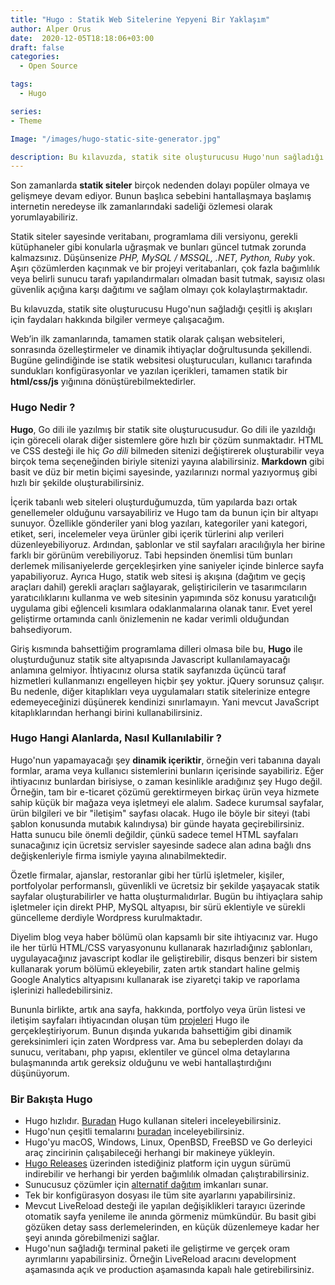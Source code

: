 ```yaml
---
title: "Hugo : Statik Web Sitelerine Yepyeni Bir Yaklaşım"
author: Alper Orus
date:  2020-12-05T18:18:06+03:00
draft: false
categories:
  - Open Source

tags:
  - Hugo

series:
- Theme

Image: "/images/hugo-static-site-generator.jpg"

description: Bu kılavuzda, statik site oluşturucusu Hugo'nun sağladığı çeşitli iş akışları için faydaları hakkında bilgiler vermeye çalışacağım.
---
```


Son zamanlarda **statik siteler** birçok nedenden dolayı popüler olmaya ve gelişmeye devam ediyor. Bunun başlıca sebebini hantallaşmaya başlamış internetin neredeyse ilk zamanlarındaki sadeliği özlemesi olarak yorumlayabiliriz.

Statik siteler sayesinde veritabanı, programlama dili versiyonu, gerekli kütüphaneler gibi konularla uğraşmak ve bunları güncel tutmak zorunda kalmazsınız. Düşünsenize *PHP, MySQL / MSSQL, .NET, Python, Ruby* yok. Aşırı çözümlerden kaçınmak ve bir projeyi veritabanları, çok fazla bağımlılık veya belirli sunucu tarafı yapılandırmaları olmadan basit tutmak,  sayısız olası güvenlik açığına karşı dağıtımı ve sağlam olmayı çok kolaylaştırmaktadır.

Bu kılavuzda, statik site oluşturucusu Hugo'nun sağladığı çeşitli iş akışları için faydaları hakkında bilgiler vermeye çalışacağım.

Web’in ilk zamanlarında, tamamen statik olarak çalışan websiteleri, sonrasında özelleştirmeler ve dinamik ihtiyaçlar doğrultusunda şekillendi. Bugüne gelindiğinde ise statik websitesi oluşturucuları, kullanıcı tarafında sundukları konfigürasyonlar ve yazılan içerikleri, tamamen statik bir **html/css/js** yığınına dönüştürebilmektedirler.

### Hugo Nedir ?

**Hugo**, Go dili ile yazılmış bir statik site oluşturucusudur. Go dili ile yazıldığı için göreceli olarak diğer sistemlere göre hızlı bir çözüm sunmaktadır. HTML ve CSS desteği ile hiç *Go dili* bilmeden sitenizi değiştirerek oluşturabilir veya birçok tema seçeneğinden biriyle sitenizi yayına alabilirsiniz. **Markdown** gibi basit ve düz bir metin biçimi sayesinde, yazılarınızı normal yazıyormuş gibi hızlı bir şekilde oluşturabilirsiniz.

İçerik tabanlı web siteleri oluşturduğumuzda, tüm yapılarda bazı ortak genellemeler olduğunu varsayabiliriz ve Hugo tam da bunun için bir altyapı sunuyor. Özellikle gönderiler yani blog yazıları, kategoriler yani kategori, etiket, seri, incelemeler veya ürünler gibi içerik türlerini alıp verileri düzenleyebiliyoruz. Ardından, şablonlar ve stil sayfaları aracılığıyla her birine farklı bir görünüm verebiliyoruz. Tabi hepsinden önemlisi tüm bunları derlemek milisaniyelerde gerçekleşirken yine saniyeler içinde binlerce sayfa yapabiliyoruz. Ayrıca Hugo, statik web sitesi iş akışına (dağıtım ve geçiş araçları dahil) gerekli araçları sağlayarak, geliştiricilerin ve tasarımcıların yaratıcılıklarını kullanma ve web sitesinin yapımında söz konusu yaratıcılığı uygulama gibi eğlenceli kısımlara odaklanmalarına olanak tanır. Evet yerel geliştirme ortamında canlı önizlemenin ne kadar verimli olduğundan bahsediyorum.

Giriş kısmında bahsettiğim programlama dilleri olmasa bile bu, **Hugo** ile oluşturduğunuz statik site altyapısında Javascript kullanılamayacağı anlamına gelmiyor. İhtiyacınız olursa statik sayfanızda üçüncü taraf hizmetleri kullanmanızı engelleyen hiçbir şey yoktur. jQuery sorunsuz çalışır. Bu nedenle, diğer kitaplıkları veya uygulamaları statik sitelerinize entegre edemeyeceğinizi düşünerek kendinizi sınırlamayın. Yani mevcut JavaScript kitaplıklarından herhangi birini kullanabilirsiniz.

### Hugo Hangi Alanlarda, Nasıl Kullanılabilir ?

Hugo'nun yapamayacağı şey **dinamik içeriktir**, örneğin veri tabanına dayalı formlar, arama veya kullanıcı sistemlerini bunların içerisinde sayabiliriz. Eğer ihtiyacınız bunlardan birisiyse, o zaman kesinlikle aradığınız şey Hugo değil. Örneğin, tam bir e-ticaret çözümü gerektirmeyen birkaç ürün veya hizmete sahip küçük bir mağaza veya işletmeyi ele alalım. Sadece kurumsal sayfalar, ürün bilgileri ve bir "iletişim" sayfası olacak. Hugo ile böyle bir siteyi (tabi şablon konusunda mutabık kalındıysa) bir günde hayata geçirebilirsiniz. Hatta sunucu bile önemli değildir, çünkü sadece temel HTML sayfaları sunacağınız için ücretsiz servisler sayesinde sadece alan adına bağlı dns değişkenleriyle firma ismiyle yayına alınabilmektedir.

Özetle firmalar, ajanslar, restoranlar gibi her türlü işletmeler, kişiler, portfolyolar performanslı, güvenlikli ve ücretsiz bir şekilde yaşayacak statik sayfalar oluşturabilirler ve hatta oluşturmalıdırlar. Bugün bu ihtiyaçlara sahip işletmeler için direkt PHP, MySQL altyapısı, bir sürü eklentiyle ve sürekli güncelleme derdiyle Wordpress kurulmaktadır.

Diyelim blog veya haber bölümü olan kapsamlı bir site ihtiyacınız var. Hugo ile her türlü HTML/CSS varyasyonunu kullanarak hazırladığınız şablonları, uygulayacağınız javascript kodlar ile geliştirebilir, disqus benzeri bir sistem kullanarak yorum bölümü ekleyebilir, zaten artık standart haline gelmiş Google Analytics altyapısını kullanarak ise ziyaretçi takip ve raporlama işlerinizi halledebilirsiniz.

Bununla birlikte, artık ana sayfa, hakkında, portfolyo veya ürün listesi ve iletişim sayfaları ihtiyacından oluşan tüm [projeleri](/tr/projects) Hugo ile gerçekleştiriyorum. Bunun dışında yukarıda bahsettiğim gibi dinamik gereksinimleri için zaten Wordpress var. Ama bu sebeplerden dolayı da sunucu, veritabanı, php yapısı, eklentiler ve güncel olma detaylarına bulaşmanında artık gereksiz olduğunu ve webi hantallaştırdığını düşünüyorum.

### Bir Bakışta Hugo

* Hugo hızlıdır. [Buradan](https://gohugo.io/showcase/) Hugo kullanan siteleri inceleyebilirsiniz.
* Hugo'nun çeşitli temalarını [buradan](https://themes.gohugo.io/) inceleyebilirsiniz.
* Hugo'yu macOS, Windows, Linux, OpenBSD, FreeBSD ve Go derleyici araç zincirinin çalışabileceği herhangi bir makineye yükleyin.
* [Hugo Releases](https://github.com/gohugoio/hugo/releases) üzerinden istediğiniz platform için uygun sürümü indirebilir ve herhangi bir yerden bağımlılık olmadan çalıştırabilirsiniz.
* Sunucusuz çözümler için [alternatif dağıtım](https://gohugo.io/hosting-and-deployment/) imkanları sunar.
* Tek bir konfigürasyon dosyası ile tüm site ayarlarını yapabilirsiniz.
* Mevcut LiveReload desteği ile yapılan değişiklikleri tarayıcı üzerinde otomatik sayfa yenileme ile anında görmeniz mümkündür. Bu basit gibi gözüken detay sass derlemelerinden, en küçük düzenlemeye kadar her şeyi anında görebilmenizi sağlar.
* Hugo'nun sağladığı terminal paketi ile geliştirme ve gerçek oram ayrımlarını yapabilirsiniz. Örneğin LiveReload aracını development aşamasında açık ve production aşamasında kapalı hale getirebilirsiniz.
